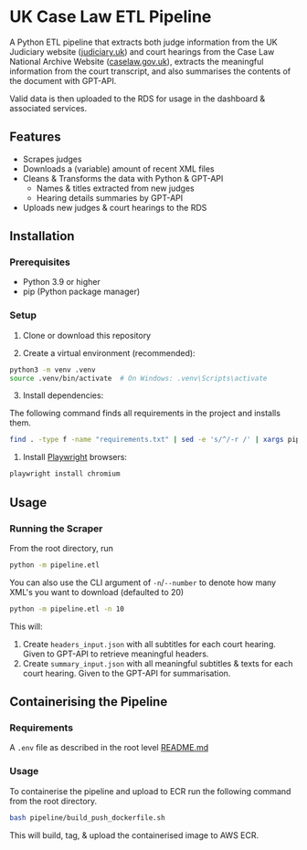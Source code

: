 # UK Case Law ETL Pipeline


A Python ETL pipeline that extracts both judge information from the UK Judiciary website ([judiciary.uk](https://www.judiciary.uk)) and
court hearings from the Case Law National Archive Website ([caselaw.gov.uk](https://caselaw.nationalarchives.gov.uk/)), extracts the meaningful information from the court transcript, and also summarises the contents of the document with GPT-API. 

Valid data is then uploaded to the RDS for usage in the dashboard & associated services.

## Features

- Scrapes judges
- Downloads a (variable) amount of recent XML files
- Cleans & Transforms the data with Python & GPT-API
  - Names & titles extracted from new judges
  - Hearing details summaries by GPT-API
- Uploads new judges & court hearings to the RDS

## Installation

### Prerequisites

- Python 3.9 or higher
- pip (Python package manager)

### Setup

1. Clone or download this repository

2. Create a virtual environment (recommended):
```bash
python3 -m venv .venv
source .venv/bin/activate  # On Windows: .venv\Scripts\activate
```

3. Install dependencies:

The following command finds all requirements in the project and installs them.
```bash
find . -type f -name "requirements.txt" | sed -e 's/^/-r /' | xargs pip install
```

1. Install [Playwright](https://playwright.dev) browsers:
```bash
playwright install chromium
```

## Usage

### Running the Scraper


From the root directory, run
```bash
python -m pipeline.etl
```

You can also use the CLI argument of `-n`/`--number` to denote how many XML's you want to download (defaulted to 20)

```bash
python -m pipeline.etl -n 10
```

This will:
1. Create `headers_input.json` with all subtitles for each court hearing. Given to GPT-API to retrieve meaningful headers.
2. Create `summary_input.json` with all meaningful subtitles & texts for each court hearing. Given to the GPT-API for summarisation.

## Containerising the Pipeline

### Requirements

A `.env` file as described in the root level [README.md](../README.md)

### Usage

To containerise the pipeline and upload to ECR run the following command from the root directory.

```bash
bash pipeline/build_push_dockerfile.sh
```

This will build, tag, & upload the containerised image to AWS ECR.